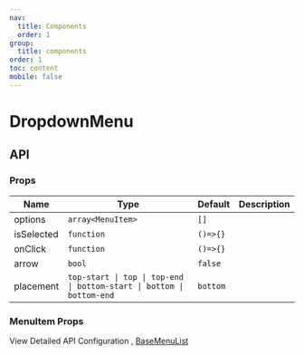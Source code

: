 ```yaml
---
nav:
  title: Components
  order: 1
group:
  title: components
order: 1
toc: content
mobile: false
---
```


# DropdownMenu

<code src="./examples/menu-dropdown" ></code>

## API

### Props

| Name       | Type                                                                  | Default  | Description |
| ---------- | --------------------------------------------------------------------- | -------- | ----------- |
| options    | `array<MenuItem>`                                                     | `[]`     |             |
| isSelected | `function`                                                            | `()=>{}` |             |
| onClick    | `function`                                                            | `()=>{}` |             |
| arrow      | `bool`                                                                | `false`  |             |
| placement  | `top-start \| top \| top-end \| bottom-start \| bottom \| bottom-end` | `bottom` |             |

### MenuItem Props

View Detailed API Configuration , [BaseMenuList](./menu-list)
